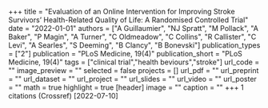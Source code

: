 +++
title = "Evaluation of an Online Intervention for Improving Stroke Survivors’ Health-Related Quality of Life: A Randomised Controlled Trial"
date = "2022-01-01"
authors = ["A Guillaumier", "NJ Spratt", "M Pollack", "A Baker", "P Magin", "A Turner", "C Oldmeadow", "C Collins", "R Callister", "C Levi", "A Searles", "S Deeming", "B Clancy", "B Bonevski"]
publication_types = ["2"]
publication = "PLoS Medicine, 19(4)"
publication_short = "PLoS Medicine, 19(4)"
tags = ["clinical trial","health beviours","stroke"]
url_code = ""
image_preview = ""
selected = false
projects = []
url_pdf = ""
url_preprint = ""
url_dataset = ""
url_project = ""
url_slides = ""
url_video = ""
url_poster = ""
math = true
highlight = true
[header]
image = ""
caption = ""
+++
1 citations (Crossref) [2022-07-10]
